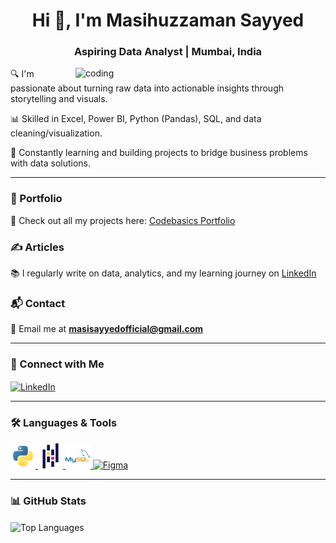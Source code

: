 <h1 align="center">Hi 👋, I'm Masihuzzaman Sayyed</h1>
<h3 align="center">Aspiring Data Analyst | Mumbai, India</h3>

<img align="right" alt="coding" width="400" src="https://media0.giphy.com/media/v1.Y2lkPTc5MGI3NjExdm1pMm9wd3J4Zm5ubHMzNnoxOG9kYXhzeDgwamN5bTlnZnNha3czdyZlcD12MV9pbnRlcm5hbF9naWZfYnlfaWQmY3Q9Zw/Ws6T5PN7wHv3cY8xy8/giphy.gif" />

🔍 I'm passionate about turning raw data into actionable insights through storytelling and visuals.

📊 Skilled in Excel, Power BI, Python (Pandas), SQL, and data cleaning/visualization.

🚀 Constantly learning and building projects to bridge business problems with data solutions.

---

### 📂 Portfolio
🔗 Check out all my projects here: [Codebasics Portfolio](https://codebasics.io/portfolio/Masihuzzaman-Sayyed)

### ✍️ Articles
📚 I regularly write on data, analytics, and my learning journey on [LinkedIn](https://www.linkedin.com/in/masihuzzamansayyed/)

### 📬 Contact
📧 Email me at **masisayyedofficial@gmail.com**

---

### 🤝 Connect with Me
<p align="left">
  <a href="https://www.linkedin.com/in/masihuzzamansayyed/" target="blank">
    <img align="center" src="https://raw.githubusercontent.com/rahuldkjain/github-profile-readme-generator/master/src/images/icons/Social/linked-in-alt.svg" alt="LinkedIn" height="30" width="40" />
  </a>
</p>

---

### 🛠️ Languages & Tools
<p align="left">
  <a href="https://www.python.org" target="_blank" rel="noreferrer">
    <img src="https://raw.githubusercontent.com/devicons/devicon/master/icons/python/python-original.svg" alt="Python" width="40" height="40"/>
  </a>
  <a href="https://pandas.pydata.org/" target="_blank" rel="noreferrer">
    <img src="https://raw.githubusercontent.com/devicons/devicon/2ae2a900d2f041da66e950e4d48052658d850630/icons/pandas/pandas-original.svg" alt="Pandas" width="40" height="40"/>
  </a>
  <a href="https://www.mysql.com/" target="_blank" rel="noreferrer">
    <img src="https://raw.githubusercontent.com/devicons/devicon/master/icons/mysql/mysql-original-wordmark.svg" alt="MySQL" width="40" height="40"/>
  </a>
  <a href="https://www.figma.com/" target="_blank" rel="noreferrer">
    <img src="https://www.vectorlogo.zone/logos/figma/figma-icon.svg" alt="Figma" width="40" height="40"/>
  </a>
</p>

---

### 📊 GitHub Stats
<p>
  <img align="center" src="https://github-readme-stats.vercel.app/api/top-langs?username=masihuzzamansayyed&show_icons=true&locale=en&layout=compact" alt="Top Languages" />
</p>
